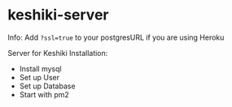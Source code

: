 # keshiki-server

Info:
Add `?ssl=true` to your postgresURL if you are using Heroku

Server for Keshiki
Installation:
- Install mysql
- Set up User
- Set up Database
- Start with pm2
